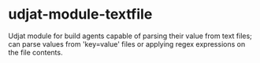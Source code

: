 # udjat-module-textfile

Udjat module for build agents capable of parsing their value from text files; can parse values from 'key=value' files or applying regex expressions on the file contents.


